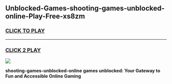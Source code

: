 
## Unblocked-Games-shooting-games-unblocked-online-Play-Free-xs8zm
<h3>
<a href="https://premium76.site?title=shooting-games-unblocked-online&ref=17A">CLICK TO PLAY</a></h3>
<hr>

<h3>
<a href="https://premium76.site?title=shooting-games-unblocked-online&ref=17A">CLICK 2 PLAY</a>
  
</h3>

<a href="https://premium76.site?title=shooting-games-unblocked-online&ref=17A"><img src="https://clearcache.store/games.png"></a>


**shooting-games-unblocked-online games unblocked: Your Gateway to Fun and Accessible Online Gaming**
